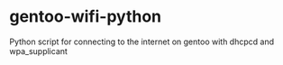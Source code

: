 # gentoo-wifi-python
Python script for connecting to the internet on gentoo with dhcpcd and wpa_supplicant
